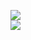 [![](https://img.shields.io/badge/Made%20With-Github%20Spray-lightgrey.svg?style=for-the-badge&logo=github)](https://github.com/Annihil/github-spray#3202)  
[![](https://i.imgur.com/2DrTn0Z.gif)](https://github.com/Annihil/github-spray)